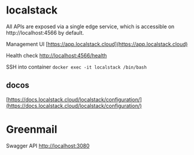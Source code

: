 # localstack

All APIs are exposed via a single edge service, which is accessible on http://localhost:4566 by default.

Management UI [https://app.localstack.cloud](https://app.localstack.cloud)

Health check [http://localhost:4566/health](http://localhost:4566/health)

SSH into container `docker exec -it localstack /bin/bash`

## docos

[https://docs.localstack.cloud/localstack/configuration/](https://docs.localstack.cloud/localstack/configuration/)


# Greenmail

Swagger API [http://localhost:3080](http://localhost:3080)